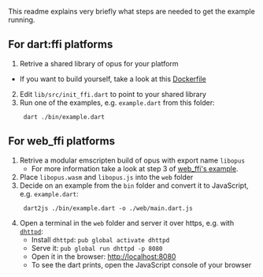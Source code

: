 This readme explains very briefly what steps are needed to get the example running.

## For dart:ffi platforms

1. Retrive a shared library of opus for your platform
  * If you want to build yourself, take a look at this [Dockerfile](../Dockerfile)
2. Edit `lib/src/init_ffi.dart` to point to your shared library
3. Run one of the examples, e.g. `example.dart` from this folder:
   ```shell
    dart ./bin/example.dart
   ``` 


## For web_ffi platforms

1. Retrive a modular emscripten build of opus with export name `libopus`
   * For more information take a look at step 3 of [web_ffi's example](https://github.com/EPNW/web_ffi/blob/master/example/README.md).
2. Place `libopus.wasm` and `libopus.js` into the `web` folder
3. Decide on an example from the `bin` folder and convert it to JavaScript, e.g. `example.dart`:
   ```shell
    dart2js ./bin/example.dart -o ./web/main.dart.js
   ```
4. Open a terminal in the `web` folder and server it over https, e.g. with [`dhttpd`](https://pub.dev/packages/dhttpd):
   * Install `dhttpd`: `pub global activate dhttpd`
   * Serve it: `pub global run dhttpd -p 8080`
   * Open it in the browser: [http://localhost:8080](http://localhost:8080)
   * To see the dart prints, open the JavaScript console of your browser